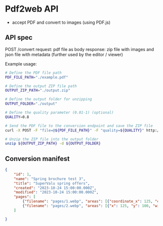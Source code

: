 # Pdf2web API

- accept PDF and convert to images (using PDF.js)

## API spec

POST /convert
request: pdf file as body
response: zip file with images and json file with metadata (further used by the editor / viewer)

Example usage:

```bash
# Define the PDF file path
PDF_FILE_PATH="./example.pdf"

# Define the output ZIP file path
OUTPUT_ZIP_PATH="./output.zip"

# Define the output folder for unzipping
OUTPUT_FOLDER="./output"

# Define the quality parameter (0.01-1) (optional)
QUALITY=0.8

# Send the PDF file to the conversion endpoint and save the ZIP file
curl -X POST -F "file=@${PDF_FILE_PATH}" -F "quality=${QUALITY}" http://localhost:3000/convert -o ${OUTPUT_ZIP_PATH}

# Unzip the ZIP file into the output folder
unzip ${OUTPUT_ZIP_PATH} -d ${OUTPUT_FOLDER}
```

## Conversion manifest

````json
{
    "id": 1,
    "name": "Spring brochure test 3",
    "title": "SuperValu spring offers",
    "created": "2023-10-24 15:00:00.000Z",
    "modified": "2023-10-24 15:00:00.000Z",
    "pages": [
        {"filename": "pages/1.webp", "areas": [{"coordinate_x": 125, "coordinate_y": 100, "width": 300, "height": 300, "tooltip": "Click here", "url": "https://shop.supervalu.ie"}]},
        {"filename": "pages/2.webp", "areas": [{"x": 125, "y": 100, "width": 300, "height": 300, "tooltip": "Click here", "url": "https://shop.supervalu.ie"}]}
    ]

}
````
